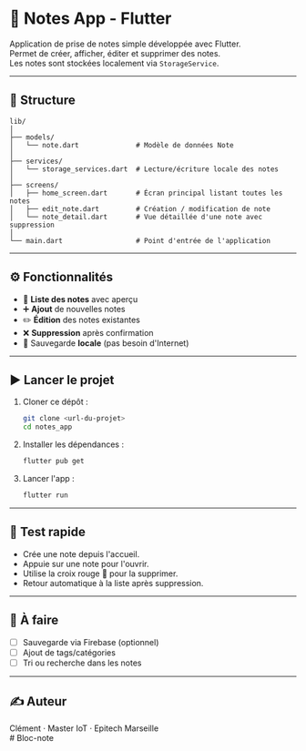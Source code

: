 # 📝 Notes App - Flutter

Application de prise de notes simple développée avec Flutter.  
Permet de créer, afficher, éditer et supprimer des notes.  
Les notes sont stockées localement via `StorageService`.

---

## 📂 Structure

```
lib/
│
├── models/
│   └── note.dart              # Modèle de données Note
│
├── services/
│   └── storage_services.dart  # Lecture/écriture locale des notes
│
├── screens/
│   ├── home_screen.dart       # Écran principal listant toutes les notes
│   ├── edit_note.dart         # Création / modification de note
│   └── note_detail.dart       # Vue détaillée d'une note avec suppression
│
└── main.dart                  # Point d'entrée de l'application
```

---

## ⚙️ Fonctionnalités

- 📄 **Liste des notes** avec aperçu
- ➕ **Ajout** de nouvelles notes
- ✏️ **Édition** des notes existantes
- ❌ **Suppression** après confirmation
- 💾 Sauvegarde **locale** (pas besoin d'Internet)

---

## ▶️ Lancer le projet

1. Cloner ce dépôt :
   ```bash
   git clone <url-du-projet>
   cd notes_app
   ```

2. Installer les dépendances :
   ```bash
   flutter pub get
   ```

3. Lancer l'app :
   ```bash
   flutter run
   ```

---

## 🧪 Test rapide

- Crée une note depuis l'accueil.
- Appuie sur une note pour l'ouvrir.
- Utilise la croix rouge 🔴 pour la supprimer.
- Retour automatique à la liste après suppression.

---

## 📌 À faire

- [ ] Sauvegarde via Firebase (optionnel)
- [ ] Ajout de tags/catégories
- [ ] Tri ou recherche dans les notes

---

## ✍️ Auteur

Clément · Master IoT · Epitech Marseille  
#   B l o c - n o t e 
 
 